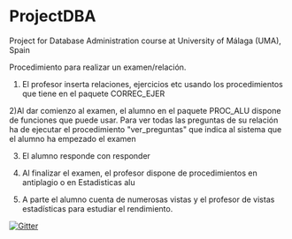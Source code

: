 # ProjectDBA

Project for Database Administration course at University of Málaga (UMA), Spain

Procedimiento para realizar un examen/relación.

1) El profesor inserta relaciones, ejercicios etc usando los procedimientos que tiene en el paquete CORREC_EJER

2)Al dar comienzo al examen, el alumno en el paquete PROC_ALU dispone de funciones que puede usar.
  Para ver todas las preguntas de su relación ha de ejecutar el procedimiento "ver_preguntas" que indica al sistema que el alumno ha empezado el examen

3) El alumno responde con responder

4) Al finalizar el examen, el profesor dispone de procedimientos en antiplagio o en Estadisticas alu

5) A parte el alumno cuenta de numerosas vistas y el profesor de vistas estadísticas para estudiar el rendimiento.


[![Gitter](https://badges.gitter.im/Join%20Chat.svg)](https://gitter.im/HaritzPuerto/ProjectDBA?utm_source=badge&utm_medium=badge&utm_campaign=pr-badge&utm_content=badge)

